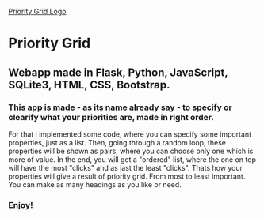[Priority Grid Logo](./static/assets/priority.png)

# Priority Grid

## Webapp made in Flask, Python, JavaScript, SQLite3, HTML, CSS, Bootstrap.

### This app is made - as its name already say - to specify or clearify what your priorities are, made in right order.

For that i implemented some code, where you can specify some important properties, just as a list.
Then, going through a random loop, these properties will be shown as pairs, where you can choose only one which is more of value.
In the end, you will get a "ordered" list, where the one on top will have the most "clicks" and as last the least "clicks".
Thats how your properties will give a result of priority grid. From most to least important.
You can make as many headings as you like or need.

### Enjoy!
